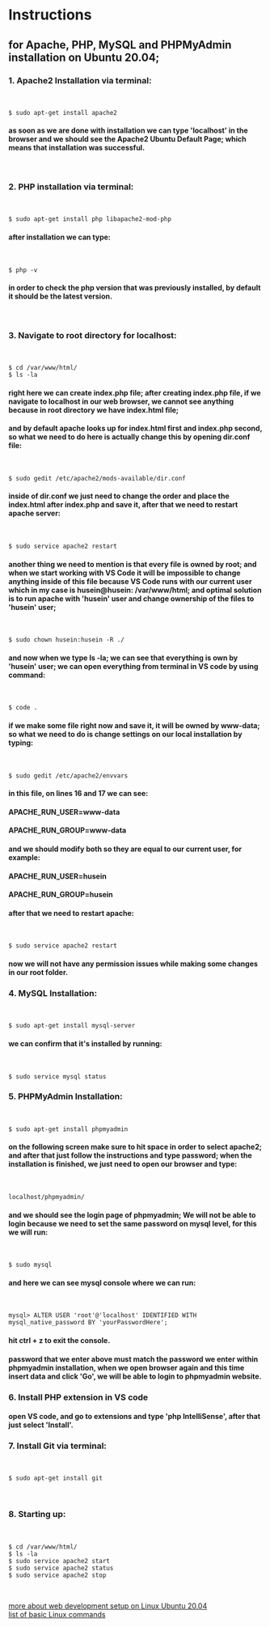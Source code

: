 # Instructions 

## for Apache, PHP, MySQL and PHPMyAdmin installation on Ubuntu 20.04;

### 1. Apache2 Installation via terminal:
<br>

```
$ sudo apt-get install apache2
```

#### as soon as we are done with installation we can type 'localhost' in the browser and we should see the Apache2 Ubuntu Default Page; which means that installation was successful.
<br>

### 2. PHP installation via terminal: 
<br>

```
$ sudo apt-get install php libapache2-mod-php
```

#### after installation we can type:
<br>

```
$ php -v
```

#### in order to check the php version that was previously installed, by default it should be the latest version.
<br>

### 3. Navigate to root directory for localhost: 
<br>

```
$ cd /var/www/html/
$ ls -la
```

#### right here we can create index.php file; after creating index.php file, if we navigate to localhost in our web browser, we cannot see anything because in root directory we have index.html file;
#### and by default apache looks up for index.html first and index.php second, so what we need to do here is actually change this by opening dir.conf file: 
<br>

```
$ sudo gedit /etc/apache2/mods-available/dir.conf
```

#### inside of dir.conf we just need to change the order and place the index.html after index.php and save it, after that we need to restart apache server: 
<br>

```
$ sudo service apache2 restart
```

#### another thing we need to mention is that every file is owned by root; and when we start working with VS Code it will be impossible to change anything inside of this file because VS Code runs with our current user which in my case is husein@husein: /var/www/html; and optimal solution is to run apache with 'husein' user and change ownership of the files to 'husein' user; 
<br>

```
$ sudo chown husein:husein -R ./
```

#### and now when we type ls -la; we can see that everything is own by 'husein' user; we can open everything from terminal in VS code by using command: 
<br>

```
$ code .
```

#### if we make some file right now and save it, it will be owned by www-data; so what we need to do is change settings on our local installation by typing: 
<br>

```
$ sudo gedit /etc/apache2/envvars
```

#### in this file, on lines 16 and 17 we can see:
#### APACHE_RUN_USER=www-data
#### APACHE_RUN_GROUP=www-data
#### and we should modify both so they are equal to our current user, for example:
#### APACHE_RUN_USER=husein
#### APACHE_RUN_GROUP=husein
#### after that we need to restart apache: 
<br>

```
$ sudo service apache2 restart
```

#### now we will not have any permission issues while making some changes in our root folder.

### 4. MySQL Installation: 
<br>

```
$ sudo apt-get install mysql-server
```

#### we can confirm that it's installed by running: 
<br>

```
$ sudo service mysql status
```

### 5. PHPMyAdmin Installation: 
<br>

```
$ sudo apt-get install phpmyadmin
```

#### on the following screen make sure to hit space in order to select apache2; and after that just follow the instructions and type password; when the installation is finished, we just need to open our browser and type: 
<br>

```
localhost/phpmyadmin/
```

#### and we should see the login page of phpmyadmin; We will not be able to login because we need to set the same password on mysql level, for this we will run: 
<br>

```
$ sudo mysql
```

#### and here we can see mysql console where we can run:
<br>

```
mysql> ALTER USER 'root'@'localhost' IDENTIFIED WITH mysql_native_password BY 'yourPasswordHere';
```

#### hit ctrl + z to exit the console.
#### password that we enter above must match the password we enter within phpmyadmin installation, when we open browser again and this time insert data and click 'Go', we will be able to login to phpmyadmin website.

### 6. Install PHP extension in VS code

#### open VS code, and go to extensions and type 'php IntelliSense', after that just select 'Install'.

### 7. Install Git via terminal: 
<br>

```
$ sudo apt-get install git
```
<br>

### 8. Starting up: 
<br>

```
$ cd /var/www/html/
$ ls -la 
$ sudo service apache2 start 
$ sudo service apache2 status
$ sudo service apache2 stop
```
<br>

[more about web development setup on Linux Ubuntu 20.04](#) <br>
[list of basic Linux commands](https://linoxide.com/linux-command/essential-linux-basic-commands/)

